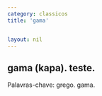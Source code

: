 ```yaml
---
category: classicos
title: 'gama'


layout: nil
---
```


## gama (kapa). teste.

Palavras-chave: grego. gama.
